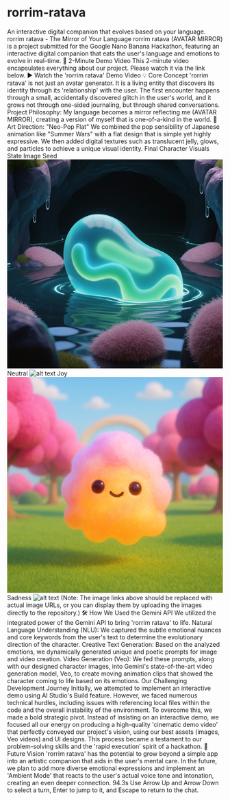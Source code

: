# rorrim-ratava
An interactive digital companion that evolves based on your language.
rorrim ratava - The Mirror of Your Language
rorrim ratava (AVATAR MIRROR) is a project submitted for the Google Nano Banana Hackathon, featuring an interactive digital companion that eats the user's language and emotions to evolve in real-time.
🚀 2-Minute Demo Video
This 2-minute video encapsulates everything about our project. Please watch it via the link below.
▶️ Watch the 'rorrim ratava' Demo Video
💡 Core Concept
'rorrim ratava' is not just an avatar generator. It is a living entity that discovers its identity through its 'relationship' with the user. The first encounter happens through a small, accidentally discovered glitch in the user's world, and it grows not through one-sided journaling, but through shared conversations.
Project Philosophy: My language becomes a mirror reflecting me (AVATAR MIRROR), creating a version of myself that is one-of-a-kind in the world.
🎨 Art Direction: "Neo-Pop Flat"
We combined the pop sensibility of Japanese animation like "Summer Wars" with a flat design that is simple yet highly expressive. We then added digital textures such as translucent jelly, glows, and particles to achieve a unique visual identity.
Final Character Visuals
State	Image
Seed	
![alt text](https://github.com/LEMOplatz/rorrim-ratava/blob/main/seed.png?raw=true)
Neutral	
![alt text](Insert-Neutral-Image-Link-Here)
Joy	
![alt text](https://github.com/LEMOplatz/rorrim-ratava/blob/main/joy.png?raw=true)
Sadness	
![alt text](Insert-Sadness-Image-Link-Here)
(Note: The image links above should be replaced with actual image URLs, or you can display them by uploading the images directly to the repository.)
🛠️ How We Used the Gemini API
We utilized the integrated power of the Gemini API to bring 'rorrim ratava' to life.
Natural Language Understanding (NLU): We captured the subtle emotional nuances and core keywords from the user's text to determine the evolutionary direction of the character.
Creative Text Generation: Based on the analyzed emotions, we dynamically generated unique and poetic prompts for image and video creation.
Video Generation (Veo): We fed these prompts, along with our designed character images, into Gemini's state-of-the-art video generation model, Veo, to create moving animation clips that showed the character coming to life based on its emotions.
Our Challenging Development Journey
Initially, we attempted to implement an interactive demo using AI Studio's Build feature. However, we faced numerous technical hurdles, including issues with referencing local files within the code and the overall instability of the environment.
To overcome this, we made a bold strategic pivot. Instead of insisting on an interactive demo, we focused all our energy on producing a high-quality 'cinematic demo video' that perfectly conveyed our project's vision, using our best assets (images, Veo videos) and UI designs. This process became a testament to our problem-solving skills and the 'rapid execution' spirit of a hackathon.
🌟 Future Vision
'rorrim ratava' has the potential to grow beyond a simple app into an artistic companion that aids in the user's mental care. In the future, we plan to add more diverse emotional expressions and implement an 'Ambient Mode' that reacts to the user's actual voice tone and intonation, creating an even deeper connection.
94.3s
Use Arrow Up and Arrow Down to select a turn, Enter to jump to it, and Escape to return to the chat.
